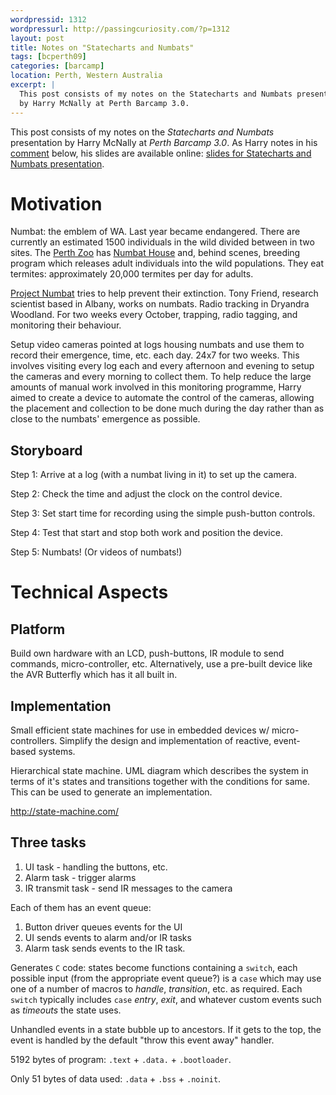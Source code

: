 ```yaml
--- 
wordpressid: 1312
wordpressurl: http://passingcuriosity.com/?p=1312
layout: post
title: Notes on "Statecharts and Numbats"
tags: [bcperth09]
categories: [barcamp]
location: Perth, Western Australia
excerpt: |
  This post consists of my notes on the Statecharts and Numbats presentation
  by Harry McNally at Perth Barcamp 3.0.
---
```


This post consists of my notes on the *Statecharts and Numbats* presentation
by Harry McNally at *Perth Barcamp 3.0*. As Harry notes in his
[comment](/2009/statecharts-and-numbats/#comment-144) below, his slides are
available online: [slides for Statecharts and Numbats
presentation](http://www.decisions-and-designs.com.au/harry/barcamp09.pdf).

Motivation
=======

Numbat: the emblem of WA. Last year became endangered. There are currently an estimated 1500 individuals in the wild divided between in two sites. The [Perth Zoo](http://www.perthzoo.wa.gov.au/) has [Numbat House](http://www.perthzoo.wa.gov.au/Animals--Plants/Australia/Australian-Bushwalk/Numbat/) and, behind scenes, breeding program which releases adult individuals into the wild populations. They eat termites: approximately 20,000 termites per day for adults.

[Project Numbat](http://www.numbat.org.au/) tries to help prevent their extinction. Tony Friend, research scientist based in Albany, works on numbats. Radio tracking in Dryandra Woodland. For two weeks every October, trapping, radio tagging, and monitoring their behaviour.

Setup video cameras pointed at logs housing numbats and use them to record their emergence, time, etc. each day. 24x7 for two weeks. This involves visiting every log each and every afternoon and evening to setup the cameras and every morning to collect them. To help reduce the large amounts of manual work involved in this monitoring programme, Harry aimed to create a device to automate the control of the cameras, allowing the placement and collection to be done much during the day rather than as close to the numbats' emergence as possible.

Storyboard
---------------

Step 1: Arrive at a log (with a numbat living in it) to set up the camera.

Step 2: Check the time and adjust the clock on the control device.

Step 3: Set start time for recording using the simple push-button controls.

Step 4: Test that start and stop both work and position the device. 

Step 5: Numbats! (Or videos of numbats!)


Technical Aspects
============

Platform
--------

Build own hardware with an LCD, push-buttons, IR module to send commands, micro-controller, etc. Alternatively, use a pre-built device like the AVR Butterfly which has it all built in.

Implementation
---------------------

Small efficient state machines for use in embedded devices w/ micro-controllers. Simplify the design and implementation of reactive, event-based systems. 

Hierarchical state machine. UML diagram which describes the system in terms of it's states and transitions together with the conditions for same. This can be used to generate an implementation.

http://state-machine.com/

Three tasks
---------------

1. UI task - handling the buttons, etc.
3. Alarm task - trigger alarms
3. IR transmit task - send IR messages to the camera

Each of them has an event queue:

1. Button driver queues events for the UI
2. UI sends events to alarm and/or IR tasks
3. Alarm task sends events to the IR task.

Generates `C` code: states become functions containing a `switch`, each possible input (from the appropriate event queue?) is a `case` which may use one of a number of macros to *handle*, *transition*, etc. as required. Each `switch` typically includes `case` *entry*, *exit*, and whatever custom events such as *timeouts* the state uses.

Unhandled events in a state bubble up to ancestors. If it gets to the top, the event is handled by the default "throw this event away" handler.

5192 bytes of program: `.text` + `.data.` + `.bootloader`.

Only 51 bytes of data used: `.data` + `.bss` + `.noinit`.
